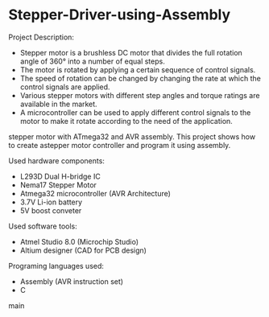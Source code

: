 # Stepper-Driver-using-Assembly
Project Description:
- Stepper motor is a brushless DC motor that divides the full rotation angle of 360° into a number of equal steps.
- The motor is rotated by applying a certain sequence of control signals. 
- The speed of rotation can be changed by changing the rate at which the control signals are applied.
- Various stepper motors with different step angles and torque ratings are available in the market.
- A microcontroller can be used to apply different control signals to the motor to make it rotate according to the need of the application.

stepper motor with ATmega32 and AVR assembly.
This project shows how to create astepper motor controller and program it using assembly.

Used hardware components:
- L293D Dual H-bridge IC
- Nema17 Stepper Motor
- Atmega32 microcontroller (AVR Architecture)
- 3.7V Li-ion battery
- 5V boost conveter

Used software tools:
- Atmel Studio 8.0 (Microchip Studio)
- Altium designer (CAD for PCB design)

Programing languages used:
- Assembly (AVR instruction set)
- C
<main
      first
>main
